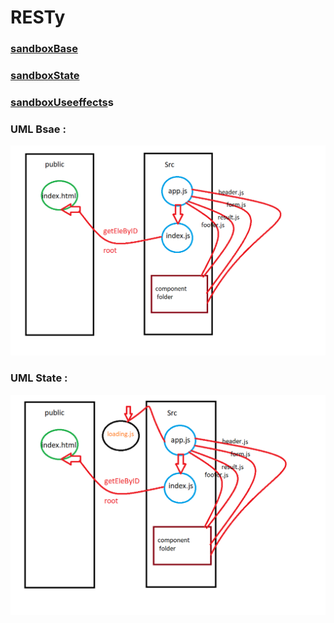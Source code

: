 # RESTy

### [sandboxBase](https://codesandbox.io/s/xenodochial-http-vy5fq)
### [sandboxState](https://codesandbox.io/s/young-wind-bl6mo)
### [sandboxUseeffects](https://codesandbox.io/s/brave-darwin-ilr9w)s
### UML Bsae :

![img](src/images/Capture1.PNG)


### UML State :

![img](src/images/Capture2.PNG)





